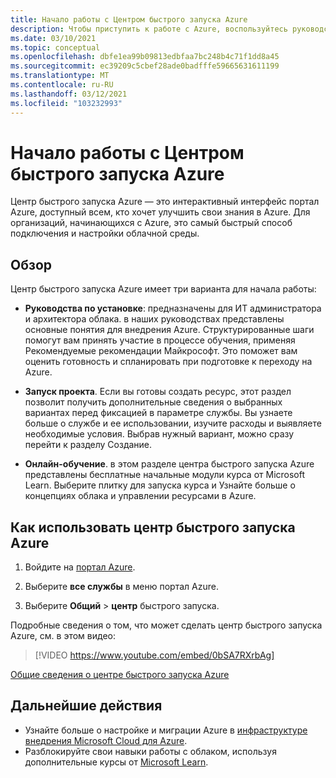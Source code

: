 ```yaml
---
title: Начало работы с Центром быстрого запуска Azure
description: Чтобы приступить к работе с Azure, воспользуйтесь руководством по центру быстрого запуска Azure. Научитесь настраивать, выполнять миграцию и внедрять новые.
ms.date: 03/10/2021
ms.topic: conceptual
ms.openlocfilehash: dbfe1ea99b09813edbfaa7bc248b4c71f1dd8a45
ms.sourcegitcommit: ec39209c5cbef28ade0badfffe59665631611199
ms.translationtype: MT
ms.contentlocale: ru-RU
ms.lasthandoff: 03/12/2021
ms.locfileid: "103232993"
---
```

# <a name="get-started-with-the-azure-quickstart-center"></a>Начало работы с Центром быстрого запуска Azure

Центр быстрого запуска Azure — это интерактивный интерфейс портал Azure, доступный всем, кто хочет улучшить свои знания в Azure. Для организаций, начинающихся с Azure, это самый быстрый способ подключения и настройки облачной среды.

## <a name="overview"></a>Обзор

Центр быстрого запуска Azure имеет три варианта для начала работы:

* **Руководства по установке**: предназначены для ИТ администратора и архитектора облака. в наших руководствах представлены основные понятия для внедрения Azure. Структурированные шаги помогут вам принять участие в процессе обучения, применяя Рекомендуемые рекомендации Майкрософт. Это поможет вам оценить готовность и спланировать при подготовке к переходу на Azure.

* **Запуск проекта**. Если вы готовы создать ресурс, этот раздел позволит получить дополнительные сведения о выбранных вариантах перед фиксацией в параметре службы. Вы узнаете больше о службе и ее использовании, изучите расходы и выявляете необходимые условия. Выбрав нужный вариант, можно сразу перейти к разделу Создание.

* **Онлайн-обучение**. в этом разделе центра быстрого запуска Azure представлены бесплатные начальные модули курса от Microsoft Learn. Выберите плитку для запуска курса и Узнайте больше о концепциях облака и управлении ресурсами в Azure.

## <a name="how-to-use-azure-quickstart-center"></a>Как использовать центр быстрого запуска Azure

1. Войдите на [портал Azure](https://portal.azure.com).

1. Выберите **все службы** в меню портал Azure.

1. Выберите **Общий**  >  **центр** быстрого запуска.

Подробные сведения о том, что может сделать центр быстрого запуска Azure, см. в этом видео:
> [!VIDEO https://www.youtube.com/embed/0bSA7RXrbAg]

[Общие сведения о центре быстрого запуска Azure](https://www.youtube.com/watch?v=0bSA7RXrbAg)

## <a name="next-steps"></a>Дальнейшие действия

* Узнайте больше о настройке и миграции Azure в [инфраструктуре внедрения Microsoft Cloud для Azure](/azure/architecture/cloud-adoption/).
* Разблокируйте свои навыки работы с облаком, используя дополнительные курсы от [Microsoft Learn](/learn/azure/).
